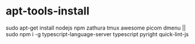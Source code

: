 # apt-tools-install
sudo apt-get install nodejs npm zathura tmux awesome picom dmenu ||
sudo npm i -g typescript-language-server typescript pyright quick-lint-js 
